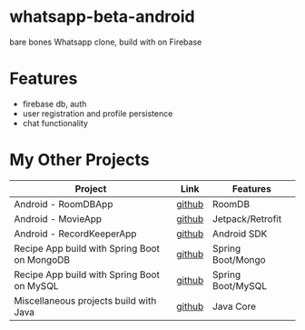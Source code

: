 # whatsapp-beta-android
bare bones Whatsapp clone, build with on Firebase

# Features
- firebase db, auth
- user registration and profile persistence
- chat functionality

# My Other Projects

| Project | Link | Features |
|------|-------|-------|
| Android - RoomDBApp  | [github](https://github.com/igorek1955/roomdbapp) | RoomDB |
| Android - MovieApp  | [github](https://github.com/igorek1955/movieapp-android) | Jetpack/Retrofit |
| Android - RecordKeeperApp  | [github](https://github.com/igorek1955/record-keeper-android) | Android SDK |
| Recipe App build with Spring Boot on MongoDB | [github](https://github.com/igorek1955/recipeapp-spring-mongoDB) | Spring Boot/Mongo |
| Recipe App build with Spring Boot on MySQL |[github](https://github.com/igorek1955/recipeapp-spring-mysql) | Spring Boot/MySQL |
| Miscellaneous projects build with Java  | [github](https://github.com/igorek1955/little-projects) | Java Core |
